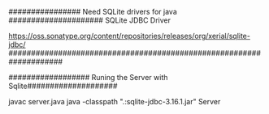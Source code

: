 ################ Need SQLite drivers for java #####################
 SQLite JDBC Driver

 https://oss.sonatype.org/content/repositories/releases/org/xerial/sqlite-jdbc/
  ####################################################################

  ################## Runing the Server with Sqlite####################
  
  javac server.java
  java -classpath ".:sqlite-jdbc-3.16.1.jar" Server
